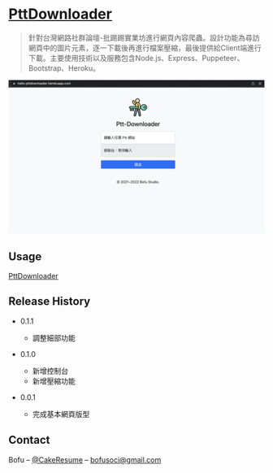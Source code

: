 # [PttDownloader](https://hello-pttdownloader.herokuapp.com/) 
> 針對台灣網路社群論壇-批踢踢實業坊進行網頁內容爬蟲。設計功能為尋訪網頁中的圖片元素，逐一下載後再進行檔案壓縮，最後提供給Client端進行下載。主要使用技術以及服務包含Node.js、Express、Puppeteer、Bootstrap、Heroku。

![](ptt.png)

## Usage 

[PttDownloader](https://hello-pttdownloader.herokuapp.com/)

## Release History

* 0.1.1
    * 調整細部功能

* 0.1.0
    * 新增控制台
    * 新增壓縮功能
* 0.0.1
    * 完成基本網頁版型

## Contact

Bofu – [@CakeResume](https://www.cakeresume.com/bofuchen) – bofusoci@gmail.com




